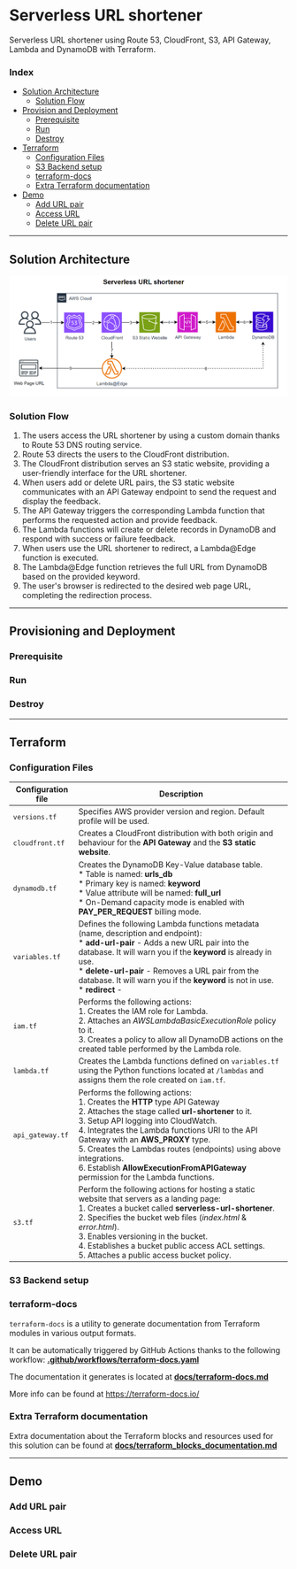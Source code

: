 # Serverless URL shortener

Serverless URL shortener using Route 53, CloudFront, S3, API Gateway, Lambda and DynamoDB with Terraform.

### Index
* <a href="#solution-architecture">Solution Architecture</a>
  * <a href="#solution-flow">Solution Flow</a>
* <a href="#provision-and-deployment">Provision and Deployment</a>
  * <a href="#prerequisite">Prerequisite</a>
  * <a href="#run">Run</a>
  * <a href="#destroy">Destroy</a>
* <a href="#terraform">Terraform</a>
  * <a href="#configuration-files">Configuration Files</a>
  * <a href="#s3-backend-setup">S3 Backend setup</a>
  * <a href="#terraform-docs">terraform-docs</a>
  * <a href="#extra-terraform-documentation">Extra Terraform documentation</a>
* <a href="#demo">Demo</a>
  * <a href="#add-url-pair">Add URL pair</a>
  * <a href="#access-url">Access URL</a>
  * <a href="#delete-url-pair">Delete URL pair</a>

---

## Solution Architecture

![solution_architecture](img/solution_architecture.png)

### Solution Flow

1. The users access the URL shortener by using a custom domain thanks to Route 53 DNS routing service.
2. Route 53 directs the users to the CloudFront distribution.
3. The CloudFront distribution serves an S3 static website, providing a user-friendly interface for the URL shortener.
4. When users add or delete URL pairs, the S3 static website communicates with an API Gateway endpoint to send the request and display the feedback.
5. The API Gateway triggers the corresponding Lambda function that performs the requested action and provide feedback.
6. The Lambda functions will create or delete records in DynamoDB and respond with success or failure feedback.
7. When users use the URL shortener to redirect, a Lambda@Edge function is executed.
8. The Lambda@Edge function retrieves the full URL from DynamoDB based on the provided keyword.
9. The user's browser is redirected to the desired web page URL, completing the redirection process.

---

## Provisioning and Deployment

### Prerequisite

### Run

### Destroy

---

##  Terraform


### Configuration Files
| Configuration file | Description                                                                                                                                                                                                                                                                                                                                                                                                                               |
|--------------------|-------------------------------------------------------------------------------------------------------------------------------------------------------------------------------------------------------------------------------------------------------------------------------------------------------------------------------------------------------------------------------------------------------------------------------------------|
| ``versions.tf``    | Specifies AWS provider version and region. Default profile will be used.                                                                                                                                                                                                                                                                                                                                                                  |
| ``cloudfront.tf``  | Creates a CloudFront distribution with both origin and behaviour for the **API Gateway** and the **S3 static website**.                                                                                                                                                                                                                                                                                                                   |
| ``dynamodb.tf``    | Creates the DynamoDB Key-Value database table.<br/>* Table is named: **urls_db**<br/>* Primary key is named: **keyword**<br/>* Value attribute will be named: **full_url**<br/>* On-Demand capacity mode is enabled with **PAY_PER_REQUEST** billing mode.                                                                                                                                                                                |
| ``variables.tf``   | Defines the following Lambda functions metadata (name, description and endpoint):<br/>* **add-url-pair** - Adds a new URL pair into the database. It will warn you if the **keyword** is already in use.<br/>* **delete-url-pair** - Removes a URL pair from the database. It will warn you if the **keyword** is not in use.<br/>* **redirect** -                                                                                        |
| ``iam.tf``         | Performs the following actions:<br/>1. Creates the IAM role for Lambda.<br/>2. Attaches an *AWSLambdaBasicExecutionRole* policy to it.<br/>3. Creates a policy to allow all DynamoDB actions on the created table performed by the Lambda role.                                                                                                                                                                                           |
| ``lambda.tf``      | Creates the Lambda functions defined on ``variables.tf`` using the Python functions located at ``/lambdas`` and assigns them the role created on ``iam.tf``.                                                                                                                                                                                                                                                                              |
| ``api_gateway.tf`` | Performs the following actions:<br/>1. Creates the **HTTP** type API Gateway<br/>2. Attaches the stage called **url-shortener** to it.<br/>3. Setup API logging into CloudWatch.<br/>4. Integrates the Lambda functions URI to the API Gateway with an **AWS_PROXY** type.<br/>5. Creates the Lambdas routes (endpoints) using above integrations.<br/>6. Establish **AllowExecutionFromAPIGateway** permission for the Lambda functions. |
| ``s3.tf``          | Perform the following actions for hosting a static website that servers as a landing page:<br/>1. Creates a bucket called **serverless-url-shortener**.<br/>2. Specifies the bucket web files (*index.html* & *error.html*).<br/>3. Enables versioning in the bucket.<br/>4. Establishes a bucket public access ACL settings.<br/>5. Attaches a public access bucket policy.                                                              |

### S3 Backend setup


### terraform-docs

``terraform-docs`` is a utility to generate documentation from Terraform modules in various output formats.

It can be automatically triggered by GitHub Actions thanks to the following workflow: **[.github/workflows/terraform-docs.yaml](.github/workflows/terraform-docs.yaml)**

The documentation it generates is located at **[docs/terraform-docs.md](docs/terraform-docs.md)**

More info can be found at https://terraform-docs.io/

### Extra Terraform documentation

Extra documentation about the Terraform blocks and resources used for this solution can be found at **[docs/terraform_blocks_documentation.md](docs/extra-terraform-documentation.md)**

---

## Demo

### Add URL pair

### Access URL

### Delete URL pair